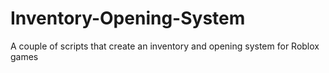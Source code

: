 # Inventory-Opening-System
A couple of scripts that create an inventory and opening system for Roblox games

